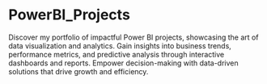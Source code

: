 # PowerBI_Projects
Discover my portfolio of impactful Power BI projects, showcasing the art of data visualization and analytics. Gain insights into business trends, performance metrics, and predictive analysis through interactive dashboards and reports. Empower decision-making with data-driven solutions that drive growth and efficiency.
